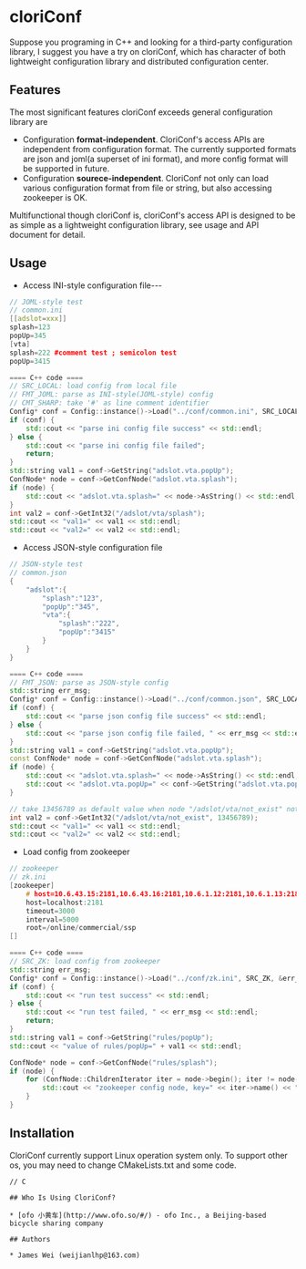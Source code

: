 cloriConf
====

Suppose you programing in C++ and looking for a third-party configuration library, I suggest you have a try on cloriConf, which has character of both lightweight configuration library and distributed configuration center. 

## Features

The most significant features cloriConf exceeds general configuration library are 

* Configuration **format-independent**. CloriConf's access APIs are independent from configuration format. The currently supported formats are json and joml(a superset of ini format), and more config format will be supported in future.
* Configuration **sourece-independent**. CloriConf not only can load various configuration format from file or string, but also accessing zookeeper is OK.

Multifunctional though cloriConf is, cloriConf's access API is designed to be as simple as a lightweight configuration library, see usage and API document for detail.

## Usage 

* Access INI-style configuration file---
```C++
// JOML-style test
// common.ini
[[adslot=xxx]]
splash=123
popUp=345
[vta]
splash=222 #comment test ; semicolon test
popUp=3415

==== C++ code ====
// SRC_LOCAL: load config from local file
// FMT_JOML: parse as INI-style(JOML-style) config 
// CMT_SHARP: take '#' as line comment identifier
Config* conf = Config::instance()->Load("../conf/common.ini", SRC_LOCAL | FMT_JOML | CMT_SHARP);
if (conf) {
    std::cout << "parse ini config file success" << std::endl;
} else {
    std::cout << "parse ini config file failed"; 
    return;
}
std::string val1 = conf->GetString("adslot.vta.popUp");
ConfNode* node = conf->GetConfNode("adslot.vta.splash");
if (node) {
    std::cout << "adslot.vta.splash=" << node->AsString() << std::endl;
}
int val2 = conf->GetInt32("/adslot/vta/splash");
std::cout << "val1=" << val1 << std::endl;
std::cout << "val2=" << val2 << std::endl;
```
* Access JSON-style configuration file
```C++
// JSON-style test
// common.json
{
    "adslot":{
        "splash":"123",
        "popUp":"345",
        "vta":{
            "splash":"222",
            "popUp":"3415"
        }   
    }   
}

==== C++ code ====
// FMT_JSON: parse as JSON-style config
std::string err_msg;
Config* conf = Config::instance()->Load("../conf/common.json", SRC_LOCAL | FMT_JSON, &err_msg);
if (conf) {
    std::cout << "parse json config file success" << std::endl;
} else {
    std::cout << "parse json config file failed, " << err_msg << std::endl;
}   
std::string val1 = conf->GetString("adslot.vta.popUp");
const ConfNode* node = conf->GetConfNode("adslot.vta.splash");
if (node) {
    std::cout << "adslot.vta.splash=" << node->AsString() << std::endl;
    std::cout << "adslot.vta.popUp=" << conf->GetString("adslot.vta.popUp") << std::endl;
}   

// take 13456789 as default value when node "/adslot/vta/not_exist" not found
int val2 = conf->GetInt32("/adslot/vta/not_exist", 13456789);
std::cout << "val1=" << val1 << std::endl;
std::cout << "val2=" << val2 << std::endl;
```
* Load config from zookeeper
```C++
// zookeeper 
// zk.ini
[zookeeper]
    # host=10.6.43.15:2181,10.6.43.16:2181,10.6.1.12:2181,10.6.1.13:2181
    host=localhost:2181
    timeout=3000
    interval=5000
    root=/online/commercial/ssp
[]

==== C++ code ==== 
// SRC_ZK: load config from zookeeper
std::string err_msg;
Config* conf = Config::instance()->Load("../conf/zk.ini", SRC_ZK, &err_msg);
if (conf) {
    std::cout << "run test success" << std::endl;
} else {
    std::cout << "run test failed, " << err_msg << std::endl;
    return;
}
std::string val1 = conf->GetString("rules/popUp");
std::cout << "value of rules/popUp=" + val1 << std::endl;

ConfNode* node = conf->GetConfNode("rules/splash");
if (node) {
    for (ConfNode::ChildrenIterator iter = node->begin(); iter != node->end(); ++iter) {
        std::cout << "zookeeper config node, key=" << iter->name() << ", value=" << iter->AsString() << std::endl;
    }   
}
```
## Installation

CloriConf currently support Linux operation system only. To support other os, you may need to change CMakeLists.txt and some code.

```
// C

## Who Is Using CloriConf? 

* [ofo 小黄车](http://www.ofo.so/#/) - ofo Inc., a Beijing-based bicycle sharing company

## Authors

* James Wei (weijianlhp@163.com)

